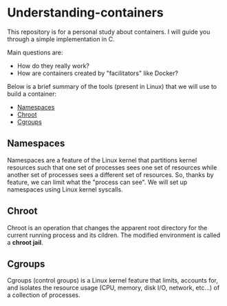 # Understanding-containers

This repository is for a personal study about containers.
I will guide you through a simple implementation in C.

Main questions are:

 - How do they really work?
 - How are containers created by "facilitators" like Docker?

Below is a brief summary of the tools (present in Linux) that we will use to build a container:

- [Namespaces](#namespaces)
- [Chroot](#chroot)
- [Cgroups](#cgroups)

## Namespaces
Namespaces are a feature of the Linux kernel that partitions kernel resources such that one set of processes sees one set of resources while another set of processes sees a different set of resources.
So, thanks by feature, we can limit what the "process can see". We will set up namespaces using Linux kernel syscalls.

## Chroot
Chroot is an operation that changes the apparent root directory for the current running process and its cildren. The modified environment is called a **chroot jail**.

## Cgroups
Cgroups (control groups) is a Linux kernel feature that limits, accounts for, and isolates the resource usage (CPU, memory, disk I/O, network, etc...) of a collection of processes.
